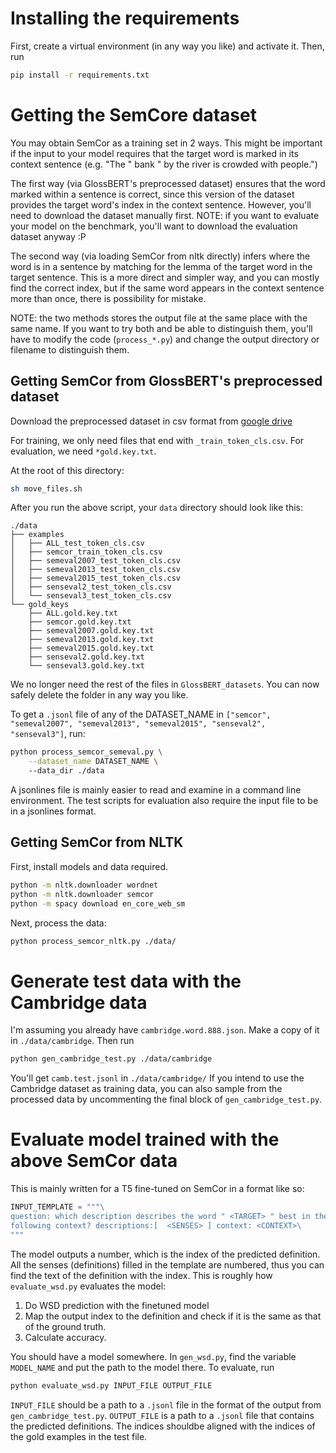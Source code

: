 # Installing the requirements
First, create a virtual environment (in any way you like) and activate it.
Then, run
```bash
pip install -r requirements.txt
```

# Getting the SemCore dataset

You may obtain SemCor as a training set in 2 ways. This might be important if the input to your model requires that the target word is marked in its context sentence (e.g. "The " bank " by the river is crowded with people.")

The first way (via GlossBERT's preprocessed dataset) ensures that the word marked within a sentence is correct, since this version of the dataset provides the target word's index in the context sentence. However, you'll need to download the dataset manually first.
NOTE: if you want to evaluate your model on the benchmark, you'll want to download the evaluation dataset anyway :P

The second way (via loading SemCor from nltk directly) infers where the word is in a sentence by matching for the lemma of the target word in the target sentence. This is a more direct and simpler way, and you can mostly find the correct index, but if the same word appears in the context sentence more than once, there is possibility for mistake. 

NOTE: the two methods stores the output file at the same place with the same name. If you want to try both and be able to distinguish them, you'll have to modify the code (`process_*.py`) and change the output directory or filename to distinguish them.

## Getting SemCor from GlossBERT's preprocessed dataset
Download the preprocessed dataset in csv format from [google drive](https://drive.google.com/file/d/1OA-Ux6N517HrdiTDeGeIZp5xTq74Hucf/view)

For training, we only need files that end with `_train_token_cls.csv`.
For evaluation, we need `*gold.key.txt`.

At the root of this directory:

```bash
sh move_files.sh
```
After you run the above script, your `data` directory should look like this:

```
./data
├── examples
│   ├── ALL_test_token_cls.csv
│   ├── semcor_train_token_cls.csv
│   ├── semeval2007_test_token_cls.csv
│   ├── semeval2013_test_token_cls.csv
│   ├── semeval2015_test_token_cls.csv
│   ├── senseval2_test_token_cls.csv
│   └── senseval3_test_token_cls.csv
└── gold_keys
    ├── ALL.gold.key.txt
    ├── semcor.gold.key.txt
    ├── semeval2007.gold.key.txt
    ├── semeval2013.gold.key.txt
    ├── semeval2015.gold.key.txt
    ├── senseval2.gold.key.txt
    └── senseval3.gold.key.txt
 ```

We no longer need the rest of the files in `GlossBERT_datasets`. You can now safely delete the folder in any way you like.

To get a `.jsonl` file of any of the DATASET_NAME in `["semcor", "semeval2007", "semeval2013", "semeval2015", "senseval2", "senseval3"]`, run:
```bash
python process_semcor_semeval.py \
    --dataset_name DATASET_NAME \ 
    --data_dir ./data
```

A jsonlines file is mainly easier to read and examine in a command line environment. The test scripts for evaluation also require the input file to be in a jsonlines format.

## Getting SemCor from NLTK

First, install models and data required.
```bash
python -m nltk.downloader wordnet
python -m nltk.downloader semcor
python -m spacy download en_core_web_sm
```

Next, process the data:
```bash
python process_semcor_nltk.py ./data/
```

# Generate test data with the Cambridge data
I'm assuming you already have `cambridge.word.888.json`. Make a copy of it in `./data/cambridge`.
Then run
```bash
python gen_cambridge_test.py ./data/cambridge
```

You'll get `camb.test.jsonl` in `./data/cambridge/`
If you intend to use the Cambridge dataset as training data, you can also sample from the processed data by uncommenting the final block of `gen_cambridge_test.py`.

# Evaluate model trained with the above SemCor data
This is mainly written for a T5 fine-tuned on SemCor in a format like so:
```python
INPUT_TEMPLATE = """\
question: which description describes the word " <TARGET> " best in the \
following context? descriptions:[  <SENSES> ] context: <CONTEXT>\
"""
```

The model outputs a number, which is the index of the predicted definition. All the senses (definitions) filled in the template are numbered, thus you can find the text of the definition with the index. This is roughly how `evaluate_wsd.py` evaluates the model:
1. Do WSD prediction with the finetuned model
2. Map the output index to the definition and check if it is the same as that of the ground truth.
3. Calculate accuracy.

You should have a model somewhere. In `gen_wsd.py`, find the variable `MODEL_NAME` and put the path to the model there.
To evaluate, run
```bash
python evaluate_wsd.py INPUT_FILE OUTPUT_FILE
```

`INPUT_FILE` should be a path to a `.jsonl` file in the format of the output from `gen_cambridge_test.py`. 
`OUTPUT_FILE` is a path to a `.jsonl` file that contains the predicted definitions. The indices shouldbe aligned with the indices of the gold examples in the test file.
